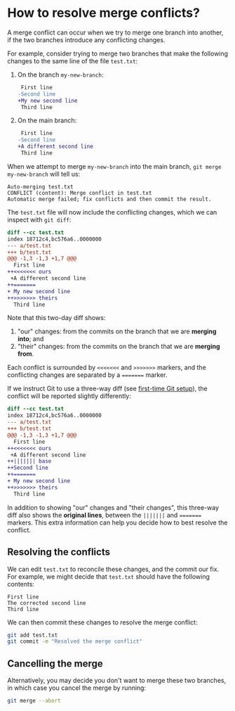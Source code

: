# How to resolve merge conflicts?

A merge conflict can occur when we try to merge one branch into another, if the two branches introduce any conflicting changes.

For example, consider trying to merge two branches that make the following changes to the same line of the file `test.txt`:

1. On the branch `my-new-branch`:

    ```diff
     First line
    -Second line
    +My new second line
     Third line
    ```

2. On the main branch:

    ```diff
     First line
    -Second line
    +A different second line
     Third line
    ```

When we attempt to merge `my-new-branch` into the main branch, `git merge my-new-branch` will tell us:

```text
Auto-merging test.txt
CONFLICT (content): Merge conflict in test.txt
Automatic merge failed; fix conflicts and then commit the result.
```

The `test.txt` file will now include the conflicting changes, which we can inspect with `git diff`:

```diff
diff --cc test.txt
index 18712c4,bc576a6..0000000
--- a/test.txt
+++ b/test.txt
@@@ -1,3 -1,3 +1,7 @@@
  First line
++<<<<<<< ours
 +A different second line
++=======
+ My new second line
++>>>>>>> theirs
  Third line
```

Note that this two-day diff shows:

1. "our" changes: from the commits on the branch that we are **merging into**; and
2. "their" changes: from the commits on the branch that we are **merging from**.

Each conflict is surrounded by `<<<<<<<` and `>>>>>>>` markers, and the conflicting changes are separated by a `=======` marker.

If we instruct Git to use a three-way diff (see [first-time Git setup](first-time-git-setup.md)), the conflict will be reported slightly differently:

```diff
diff --cc test.txt
index 18712c4,bc576a6..0000000
--- a/test.txt
+++ b/test.txt
@@@ -1,3 -1,3 +1,7 @@@
  First line
++<<<<<<< ours
 +A different second line
++||||||| base
++Second line
++=======
+ My new second line
++>>>>>>> theirs
  Third line
```

In addition to showing "our" changes and "their changes", this three-way diff also shows the **original lines**, between the `|||||||` and `=======` markers.
This extra information can help you decide how to best resolve the conflict.

## Resolving the conflicts

We can edit `test.txt` to reconcile these changes, and the commit our fix.
For example, we might decide that `test.txt` should have the following contents:

```text
First line
The corrected second line
Third line
```

We can then commit these changes to resolve the merge conflict:

```sh
git add test.txt
git commit -m "Resolved the merge conflict"
```

## Cancelling the merge

Alternatively, you may decide you don't want to merge these two branches, in which case you cancel the merge by running:

```sh
git merge --abort
```
